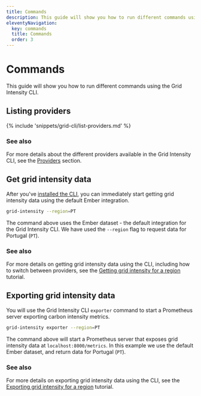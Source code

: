 ```yaml
---
title: Commands
description: This guide will show you how to run different commands using the Grid Intensity CLI.
eleventyNavigation:
  key: commands
  title: Commands
  order: 3
---
```


# Commands

This guide will show you how to run different commands using the Grid Intensity CLI.

## Listing providers

{% include 'snippets/grid-cli/list-providers.md' %}

### See also

For more details about the different providers available in the Grid Intensity CLI, see the [Providers](/grid-intensity-cli/explainer/providers/) section.

## Get grid intensity data

After you've [installed the CLI](/grid-intensity-cli/installation/), you can immediately start getting grid intensity data using the default Ember integration.

```bash
grid-intensity --region=PT
```

The command above uses the Ember dataset - the default integration for the Grid Intensity CLI. We have used the `--region` flag to request data for Portugal (`PT`).

### See also

For more details on getting grid intensity data using the CLI, including how to switch between providers, see the [Getting grid intensity for a region](/grid-intensity-cli/tutorials/getting-grid-intensity/) tutorial.

## Exporting grid intensity data

You will use the Grid Intensity CLI `exporter` command to start a Prometheus server exporting carbon intensity metrics.

```bash
grid-intensity exporter --region=PT
```

The command above will start a Prometheus server that exposes grid intensity data at `localhost:8000/metrics`. In this example we use the default Ember dataset, and return data for Portugal (`PT`).

### See also

For more details on exporting grid intensity data using the CLI, see the [Exporting grid intensity for a region](/grid-intensity-cli/tutorials/exporting-grid-intensity/) tutorial.

